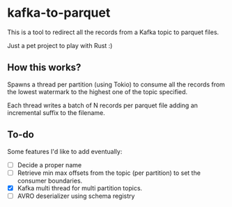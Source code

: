 # kafka-to-parquet

This is a tool to redirect all the records from a Kafka topic to parquet files.

Just a pet project to play with Rust :)

## How this works?

Spawns a thread per partition (using Tokio) to consume all the records from the lowest watermark to the highest one of the topic specified.

Each thread writes a batch of N records per parquet file adding an incremental suffix to the filename.

## To-do

Some features I'd like to add eventually:

- [ ] Decide a proper name
- [ ] Retrieve min max offsets from the topic (per partition) to set the consumer boundaries.
- [x] Kafka multi thread for multi partition topics.
- [ ] AVRO deserializer using schema registry
